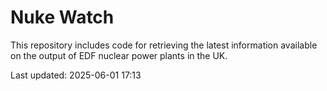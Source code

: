 # Nuke Watch

This repository includes code for retrieving the latest information available on the output of EDF nuclear power plants in the UK.

Last updated: 2025-06-01 17:13